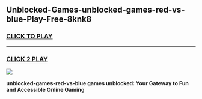 
## Unblocked-Games-unblocked-games-red-vs-blue-Play-Free-8knk8
<h3>
<a href="https://premium76.site?title=unblocked-games-red-vs-blue&ref=15A">CLICK TO PLAY</a></h3>
<hr>

<h3>
<a href="https://premium76.site?title=unblocked-games-red-vs-blue&ref=15A">CLICK 2 PLAY</a>
  
</h3>

<a href="https://premium76.site?title=unblocked-games-red-vs-blue&ref=15A"><img src="https://clearcache.store/games.png"></a>


**unblocked-games-red-vs-blue games unblocked: Your Gateway to Fun and Accessible Online Gaming**
